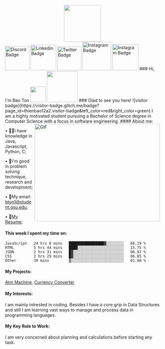 <div id="header" align="center">
  <img src="https://media.giphy.com/media/fvx95jkua5th3YeThr/giphy.gif" width="120">
</div>
<a href="https://discord.gg/YN8r4XHJ" rel="nofollow"><img src="https://img.shields.io/badge/Discord-7289DA?style=for-the-badge&logo=discord&logoColor=white" alt="Discord Badge" width="79"/></a>
<a href="https://www.linkedin.com/in/bao-ton/" rel="nofollow"><img src="https://img.shields.io/badge/LinkedIn-0077B5?style=for-the-badge&logo=linkedin&logoColor=white" alt="Linkedin Badge" width="83"/></a>
<a href="https://twitter.com/GordonRamsey999" rel="nofollow"><img src="https://img.shields.io/badge/Twitter-1DA1F2?style=for-the-badge&logo=twitter&logoColor=white" alt="Twitter Badge" width="78"/></a>
<a href="https://www.instagram.com/steveton/" rel="nofollow"><img src="https://img.shields.io/badge/Instagram-E4405F?style=for-the-badge&logo=instagram&logoColor=white" alt="Instagram Badge" width="93"/></a>
<a href="https://www.facebook.com/StevenTon19/" rel="nofollow"><img 
src="https://img.shields.io/badge/Facebook-1877F2?style=for-the-badge&logo=facebook&logoColor=white" alt="Instagram Badge" width="85"/></a>
### Hi, I'm Bao Ton <img src="https://media.giphy.com/media/hvRJCLFzcasrR4ia7z/giphy.gif" width="50"> 
<img src="https://media.giphy.com/media/RfRkr4IaI5hxDUaW5l/giphy.gif" width="100">
### Glad to see you here!   ![visitor badge](https://visitor-badge.glitch.me/badge?page_id=thienbao12a2.visitor-badge&left_color=red&right_color=green) 
I am a highly motivated student pursuing a Bachelor of Science degree in Computer Science with a focus in software engineering. 
#### About me:<a target="_blank" rel="noopener noreferrer" href="https://media.giphy.com/media/xT9IgzoKnwFNmISR8I/giphy.gif"><img align="right" alt="GIF" src="https://media.giphy.com/media/xT9IgzoKnwFNmISR8I/giphy.gif" width="408" height="318" style="max-width: 100%;"></a>

• 👨‍🏫I have knowledge in Java, Javascript, Python, C; 

• 💪I'm good in problem solving technique, research and development; 

• 📧My email: bton1@student.gsu.edu;   

• 📜[My Resume](http://google.com);    

#### This week I spent my time on:
<!--START_SECTION:waka-->

```text
JavaScript   24 hrs 8 mins   ████████████████▓░░░░░░░░   66.19 %
HTML         5 hrs 44 mins   ████░░░░░░░░░░░░░░░░░░░░░   15.75 %
JSON         2 hrs 31 mins   █▓░░░░░░░░░░░░░░░░░░░░░░░   06.92 %
CSS          2 hrs 29 mins   █▓░░░░░░░░░░░░░░░░░░░░░░░   06.85 %
Other        39 mins         ▒░░░░░░░░░░░░░░░░░░░░░░░░   01.80 %
```

<!--END_SECTION:waka-->


#### My Projects: 

[Atm Machine](https://github.com/thienbao12a2/AtmSimpleApp), [Currency Converter](https://github.com/thienbao12a2/ConvertMyCurrency)

#### My Interests: 

I am mainly intrested in coding. Besides I have a core grip in Data Structures and still I am learning vast ways to manage and process data in programming languages.

#### My Key Role to Work:

I am very concerned about planning and calculations before starting any task. 
